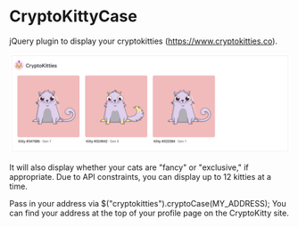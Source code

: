 # CryptoKittyCase
jQuery plugin to display your cryptokitties (https://www.cryptokitties.co).

![screenshot of CryptoKittyCase](screenshot.png)

It will also display whether your cats are "fancy" or "exclusive," if appropriate. Due to API constraints, you can display up to 12 kitties at a time.

Pass in your address via $("cryptokitties").cryptoCase(MY_ADDRESS);
You can find your address at the top of your profile page on the CryptoKitty site.
